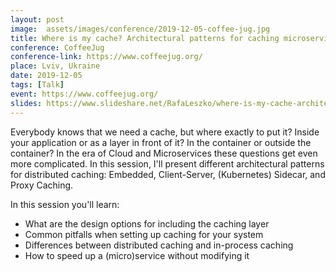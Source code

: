 ```yaml
---
layout: post
image:  assets/images/conference/2019-12-05-coffee-jug.jpg
title: Where is my cache? Architectural patterns for caching microservices by example
conference: CoffeeJug
conference-link: https://www.coffeejug.org/
place: Lviv, Ukraine
date: 2019-12-05
tags: [Talk]
event: https://www.coffeejug.org/
slides: https://www.slideshare.net/RafaLeszko/where-is-my-cache-architectural-patterns-for-caching-microservices-by-example
---
```


Everybody knows that we need a cache, but where exactly to put it? Inside your application or as a layer in front of it? In the container or outside the container? In the era of Cloud and Microservices these questions get even more complicated. In this session, I'll present different architectural patterns for distributed caching: Embedded, Client-Server, (Kubernetes) Sidecar, and Proxy Caching.

In this session you'll learn:
- What are the design options for including the caching layer
- Common pitfalls when setting up caching for your system
- Differences between distributed caching and in-process caching
- How to speed up a (micro)service without modifying it
